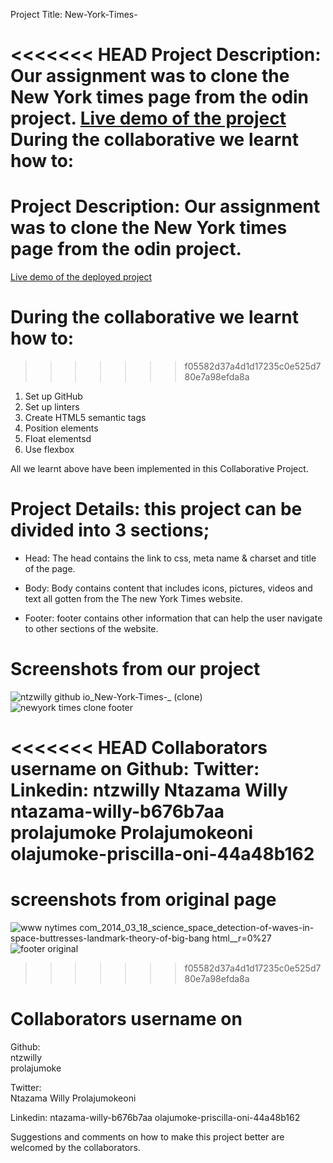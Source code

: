 Project Title: New-York-Times-

<<<<<<< HEAD
Project Description: Our assignment was to clone the New York times page from the odin project.
[Live demo of the  project](https://ntzwilly.github.io/New-York-Times-/)
During the collaborative we learnt how to:
=======
# Project Description: Our assignment was to clone the New York times page from the odin project.
[Live demo of the deployed project](https://ntzwilly.github.io/New-York-Times-/)
# During the collaborative we learnt how to:
>>>>>>> f05582d37a4d1d17235c0e525d780e7a98efda8a
 1. Set up GitHub
 2. Set up linters 
 3. Create HTML5 semantic tags
 4. Position elements
 5. Float elementsd
 6. Use flexbox 
 
 All we learnt above have been implemented in this Collaborative Project.
 
 # Project Details: this project can be divided into 3 sections;
- Head: The head contains the link to css, meta name & charset and title of the page.

- Body: Body contains  content that includes icons, pictures, videos and text all gotten from the The new York Times website.

- Footer: footer contains other information that can help the user navigate to other sections of the website. 
# Screenshots from our project
![ntzwilly github io_New-York-Times-_ (clone)](https://user-images.githubusercontent.com/69638013/104735204-99d07b80-5741-11eb-8581-a9fa7814d890.png)
![newyork times clone footer](https://user-images.githubusercontent.com/69638013/104735643-1cf1d180-5742-11eb-8fab-ee8cc4bf5855.png)


<<<<<<< HEAD
Collaborators username on
Github:         Twitter:             Linkedin:
ntzwilly        Ntazama Willy        ntazama-willy-b676b7aa
prolajumoke     Prolajumokeoni       olajumoke-priscilla-oni-44a48b162
=======
# screenshots from original page 
![www nytimes com_2014_03_18_science_space_detection-of-waves-in-space-buttresses-landmark-theory-of-big-bang html__r=0%27](https://user-images.githubusercontent.com/69638013/104735931-85d94980-5742-11eb-902e-d66730ac3354.png)
![footer original](https://user-images.githubusercontent.com/69638013/104735941-87a30d00-5742-11eb-9d1c-6faefe821e03.png)
>>>>>>> f05582d37a4d1d17235c0e525d780e7a98efda8a



# Collaborators username on
Github:                    
ntzwilly             
prolajumoke           


Twitter:  
Ntazama Willy 
Prolajumokeoni 

Linkedin:
ntazama-willy-b676b7aa
olajumoke-priscilla-oni-44a48b162

Suggestions and comments on how to make this project better are welcomed by the collaborators.
